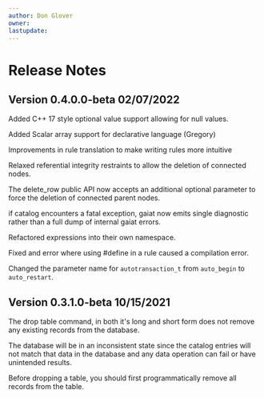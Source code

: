 ```yaml
---
author: Don Glover
owner: 
lastupdate: 
---
```


# Release Notes

## Version 0.4.0.0-beta 02/07/2022

Added C++ 17 style optional value support allowing for null values.

Added  Scalar array support for declarative language (Gregory)

Improvements in rule translation to make writing rules more intuitive

Relaxed referential integrity restraints to allow the deletion of connected nodes.

The delete_row public API  now accepts an additional optional parameter to force the deletion of connected parent nodes.

if catalog encounters a fatal exception, gaiat now emits single diagnostic rather than a full dump of internal gaiat errors.

Refactored expressions into their own namespace.

Fixed and error where using #define in a rule caused a compilation error.

Changed the parameter name for `autotransaction_t` from `auto_begin` to `auto_restart`.

## Version 0.3.1.0-beta 10/15/2021

The drop table command, in both it's long and short form does not remove any existing records from the database.

The database will be in an inconsistent state since the catalog entries will not match that data in the database and any data operation can fail or have unintended results.

Before dropping a table, you should first programmatically remove all records from the table.